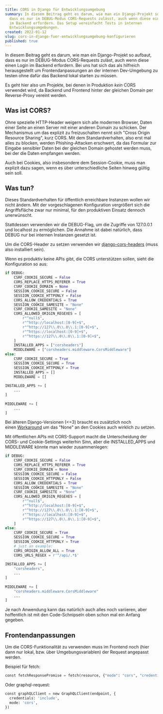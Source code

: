 ```yaml
---
title: CORS in Django für Entwicklungs­umgebung
summary: In diesem Beitrag geht es darum, wie man ein Django-Projekt so aufbaut,
  dass es nur im DEBUG-Modus CORS-Requests zulässt, auch wenn diese einen Login
  im Backend erfordern. Das Setup vereinfacht Tests in internen
  Entwicklungsumgebungen.
created: 2022-01-12
slug: cors-in-django-fuer-entwicklungsumgebung-konfigurieren
published: true
---
```

In diesem Beitrag geht es darum, wie man ein Django-Projekt so aufbaut, dass es nur im DEBUG-Modus CORS-Requests zuläst, auch wenn diese einen Login im Backend erfordern. Bei uns hat sich das als hilfreich herausgestellt um Frontendanpassungen an der internen Dev-Umgebung zu testen ohne dafür das Backend lokal starten zu müssen.

Es geht hier also um Projekte, bei denen in Produktion *kein* CORS verwendet wird, da Backend und Frontend hinter der gleichen Domain per Reverse-Proxy vereint werden.

## Was ist CORS?

Ohne spezielle HTTP-Header weigern sich alle modernen Browser, Daten einer Seite an einen Server mit einer anderen Domain zu schicken. Der Mechanismus um das explizit zu freizuschalten nennt sich "Cross Origin Resource Sharing", kurz CORS. Mit dem Standardverhalten, also erst mal alles zu blocken, werden Phishing-Attacken erschwert, da das Formular zur Eingabe sensibler Daten bei der gleichen Domain gehostet werden muss, bei der die Daten empfangen werden.

Auch bei Cookies, also insbesondere dem Session-Cookie, muss man explizit dazu sagen, wenn es über unterschiedliche Seiten hinweg gültig sein soll.

## Was tun?

Dieses Standardverhalten für öffentlich erreichbare Instanzen wollen wir nicht ändern. Mit der vorgeschlagenen Konfiguration vergrößert sich die Angriffsfläche zwar nur minimal, für den produktiven Einsatz dennoch unerwünscht.

Stattdessen verwenden wir die DEBUG-Flag, um die Zugriffe von 127.0.0.1 und localhost zu ermöglichen. Die Annahme ist dabei natürlich, dass DEBUG nur bei internen Instanzen gesetzt ist.

Um die CORS-Header zu setzen verwenden wir [django-cors-headers](https://github.com/adamchainz/django-cors-headers) (muss also installiert sein).

Wenn es produktiv keine APIs gibt, die CORS unterstützen sollen, sieht die Konfiguration so aus:

```python
if DEBUG:
    CSRF_COOKIE_SECURE = False
    CORS_REPLACE_HTTPS_REFERER = True
    CSRF_COOKIE_DOMAIN = None
    SESSION_COOKIE_SECURE = False
    SESSION_COOKIE_HTTPONLY = False
    CORS_ALLOW_CREDENTIALS = True
    SESSION_COOKIE_SAMESITE = "None"
    CSRF_COOKIE_SAMESITE = "None"
    CORS_ALLOWED_ORIGIN_REGEXES = [
        r"^null$",
        r"^http://localhost:[0-9]+$",
        r"^http://127\\.0\\.0\\.1:[0-9]+$",
        r"^https://localhost:[0-9]+$",
        r"^https://127\\.0\\.0\\.1:[0-9]+$",
    ]
    INSTALLED_APPS = ["corsheaders"]
    MIDDLEWARE = ["corsheaders.middleware.CorsMiddleware"]
else:
    CSRF_COOKIE_SECURE = True
    SESSION_COOKIE_SECURE = True
    SESSION_COOKIE_HTTPONLY = True
    INSTALLED_APPS = []
    MIDDLEWARE = []
 
INSTALLED_APPS += [
    ...
]
 
MIDDLEWARE += [
    ...
]
```

Bei älteren Django-Versionen (<=3) braucht es zusätzlich noch einen [Workaround](https://github.com/zvyn/django-samesite-none) um das "None" an den Cookies auch wirklich zu setzen.

Mit öffentlichen APIs mit CORS-Support macht die Unterscheidung der CORS- und Cookie-Settings weiterhin Sinn, aber die INSTALLED_APPS und MIDDLEWARE könnte man wieder zusammenlegen:

```python
if DEBUG:
    CSRF_COOKIE_SECURE = False
    CORS_REPLACE_HTTPS_REFERER = True
    CSRF_COOKIE_DOMAIN = None
    SESSION_COOKIE_SECURE = False
    SESSION_COOKIE_HTTPONLY = False
    CORS_ALLOW_CREDENTIALS = True
    SESSION_COOKIE_SAMESITE = "None"
    CSRF_COOKIE_SAMESITE = "None"
    CORS_ALLOWED_ORIGIN_REGEXES = [
        r"^null$",
        r"^http://localhost:[0-9]+$",
        r"^http://127\\.0\\.0\\.1:[0-9]+$",
        r"^https://localhost:[0-9]+$",
        r"^https://127\\.0\\.0\\.1:[0-9]+$",
    ]
else:
    CSRF_COOKIE_SECURE = True
    SESSION_COOKIE_SECURE = True
    SESSION_COOKIE_HTTPONLY = True
    # just an example:
    CORS_ORIGIN_ALLOW_ALL = True
    CORS_URLS_REGEX = r'^/api/.*$'
 
INSTALLED_APPS += [
    "corsheaders",
    ...
]
 
MIDDLEWARE += [
    "corsheaders.middleware.CorsMiddleware"
    ...
]
```

Je nach Anwendung kann das natürlich auch alles noch variieren, aber hoffentlich ist mit den Code-Schnipseln oben schon mal ein Anfang gegeben.

## Frontendanpassungen

Um die CORS-Funktionalität zu verwenden muss im Frontend noch (hier dann nur lokal, bzw. über Umgebungsvariablen) der Request angepasst werden.

Beispiel für fetch:

```python
const fetchResponsePromise = fetch(resource, {"mode": "cors", "credentials": "include"})
```

Oder graphql-request:

```python
const graphQLClient = new GraphQLClient(endpoint, {
  credentials: 'include',
  mode: 'cors',
})
```